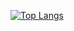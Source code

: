 [![Top Langs](https://github-readme-stats.vercel.app/api/top-langs/?username=11t518s&langs_count=8)](https://github.com/11t518s/github-readme-stats)
